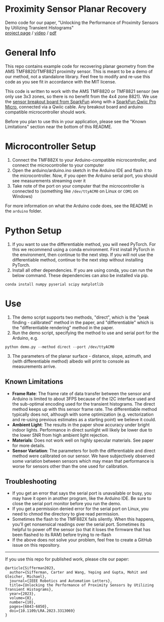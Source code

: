 # Proximity Sensor Planar Recovery

Demo code for our paper, "Unlocking the Performance of Proximity Sensors by Utilizing Transient Histograms"
<br>
[project page](https://cpsiff.github.io/unlocking_proximity_sensors/index.html) / [video](https://www.youtube.com/watch?v=vJdfpmd6OE0) / [pdf](https://arxiv.org/pdf/2308.13473.pdf)

# General Info
This repo contains example code for recovering planar geometry from the AMS TMF8820/TMF8821 proximity sensor. This is meant to be a demo of our method, not a standalone library. Feel free to modify and re-use this code as you see fit in accordance with the MIT license.

This code is written to work with the AMS TMF8820 or TMF8821 sensor (we only use 3x3 zones, so there is no benefit from the 4x4 zone 8821). We use the [sensor breakout board from SparkFun](https://www.sparkfun.com/products/19036) along with a [SparkFun Qwiic Pro Micro](https://www.sparkfun.com/products/15795), connected via a Qwiic cable. Any breakout board and arduino compatible microcontroller should work.

Before you plan to use this in your application, please see the "Known Limitations" section near the bottom of this README.

# Microcontroller Setup
1. Connect the TMF882X to your Arduino-compatible microcontroller, and connect the microcontroller to your computer
2. Open the arduino/arduino.ino sketch in the Arduino IDE and flash it to the microcontroller. Now, if you open the Arduino serial port, you should see measurements streaming over it
3. Take note of the port on your computer that the microcontroller is connected to (something like `/dev/ttyACM0` on Linux or `COM1` on Windows)

For more information on what the Arduino code does, see the README in the `arduino` folder.

# Python Setup
1. If you want to use the differentiable method, you will need PyTorch. For this we recommend using a conda environment. First install PyTorch in the environment, then continue to the next step. If you will not use the differentiable method, continue to the next step without installing PyTorch.
2. Install all other dependencies. If you are using conda, you can run the below command. These dependencies can also be installed via pip.
```
conda install numpy pyserial scipy matplotlib
```

# Use
1. The demo script supports two methods, "direct", which is the "peak finding - calibrated" method in the paper, and "differentiable" which is the "differentiable rendering" method in the paper.
2. Run the demo script, specifying the method to use and serial port for the Arduino, e.g.
```
python demo.py --method direct --port /dev/ttyACM0
```
3. The parameters of the planar surface - distance, slope, azimuth, and (with differentiable method) albedo will print to console as measurements arrive.

## Known Limitations
- **Frame Rate**: The frame rate of data transfer between the sensor and Arduino is limited to about 3FPS because of the I2C interface used and the sub-optimal encoding used for the transient histograms. The direct method keeps up with this sensor frame rate. The differentiable method typically does not, although with some optimization (e.g. vectorization and re-using previous estimates as a starting point) we believe it could.
- **Ambient Light**: The results in the paper show accuracy under bright indoor lights. Performance in direct sunlight will likely be lower due to the lower SNR from high ambient light rejection.
- **Materials**: Does not work well on highly specular materials. See paper for more details.
- **Sensor Variation**: The parameters for both the differentiable and direct method were calibrated on our sensor. We have subjectively observed some variation between sensors which may mean that performance is worse for sensors other than the one used for calibration.

## Troubleshooting
- If you get an error that says the serial port is unavailable or busy, you may have it open in another program, like the Arduino IDE. Be sure to close the serial port monitor before you run the demo.
- If you get a permission denied error for the serial port on Linux, you need to chmod the directory to give read permission.
- Sometimes the flash to the TMF882X fails silently. When this happens, you'll get nonsensical readings over the serial port. Sometimes its helpful to power off the sensor (so that it loses the firmware that has been flashed to its RAM) before trying to re-flash
- If the above does not solve your problem, feel free to create a GitHub issue on this repository.


--------
If you use this repo for published work, please cite our paper:
```
@article{Sifferman2023,
  author={Sifferman, Carter and Wang, Yeping and Gupta, Mohit and Gleicher, Michael},
  journal={IEEE Robotics and Automation Letters}, 
  title={Unlocking the Performance of Proximity Sensors by Utilizing Transient Histograms}, 
  year={2023},
  volume={8},
  number={10},
  pages={6843-6850},
  doi={10.1109/LRA.2023.3313069}
}
```